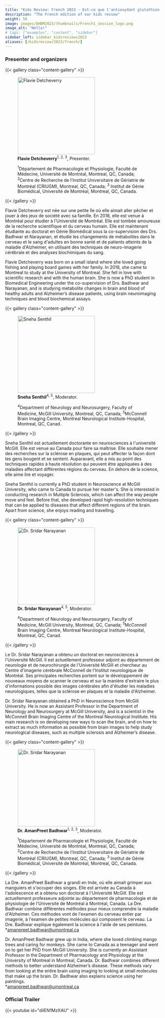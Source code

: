 ```yaml
---
title: "Kids Review: French 2023 - Est-ce que l'antioxydant glutathion varie avec l'âge, et comment ?"
description: "The French edition of our kids review"
weight: 50
image: images/OHBM2023/thumbnails/French1_session_logo.png
image_alt: "Hello!"
# tags: ["examples", "content", "sidebar"]
sidebar_left: sidebar_kidsreviews2023
aliases: [/kidsreview/2023/french/]
---
```


<!-- MISSING TITLE IN FRENCH -->

<!-- MISSING INTRO IN FRENCH -->

<!--###  MISSING TITLE IN ENGLISH -->

<!-- MISSING INTRO IN ENGLISH -->

### Presenter and organizers

{{< gallery class="content-gallery" >}}
    <figure> 
            <img style="margin: 0.1em 0.1em 0.1em 0.1em" src="/images/OHBM2023/kidsreview_2023/french_detcheverry/Flavie_Detcheverry.JPG" alt="Flavie Detcheverry" width="250">
        <figcaption>
            <b>Flavie Detcheverry</b><sup>1, 2, 3</sup></b>, Presenter.
            <p><sup>1</sup>Département de Pharmacologie et Physiologie, Faculté de Médecine, Université de Montréal, Montreal, QC, Canada;
            <sup>2</sup>Centre de Recherche de l’Institut Universitaire de Gériatrie de Montréal (CRIUGM), Montreal, QC, Canada;
            <sup>3</sup> Institut de Génie Biomédical, Université de Montréal, Montreal, QC, Canada.</p>
        </figcaption>
    </figure>
{{< /gallery >}}  
  
Flavie Detcheverry est née sur une petite île où elle aimait aller pêcher et jouer à des jeux de société avec sa famille. En 2018, elle est venue à Montréal pour étudier à l'Université de Montréal. Elle est tombée amoureuse de la recherche scientifique et du cerveau humain. Elle est maintenant étudiante au doctorat en Génie Biomédical sous la co-supervision des Drs. Badhwar et Narayanan, et étudie les changements de métabolites dans le cerveau et le sang d'adultes en bonne santé et de patients atteints de la maladie d'Alzheimer, en utilisant des techniques de neuro-imagerie cérébrale et des analyses biochimiques du sang.

Flavie Detcheverry was born on a small island where she loved going fishing and playing board games with her family. In 2018, she came to Montreal to study at the University of Montreal. She fell in love with scientific research and with the human brain. She is now a PhD student in Biomedical Engineering under the co-supervision of Drs. Badhwar and Narayanan, and is studying metabolite changes in brain and blood of healthy adults and Alzheimer’s disease patients, using brain neuroimaging techniques and blood biochemical assays.

{{< gallery class="content-gallery" >}}
    <figure> 
            <img style="margin: 0.1em 0.1em 0.1em 0.1em" src="/images/OHBM2023/kidsreview_2023/french_detcheverry/Sneha_Senthil.jpg" alt="Sneha Senthil" width="250">
        <figcaption>
            <b>Sneha Senthil</b><sup>4, 5</sup></b>, Moderator.
            <p><sup>4</sup>Department of Neurology and Neurosurgery, Faculty of Medicine, McGill University, Montreal, QC, Canada;
            <sup>5</sup>McConnell Brain Imaging Centre, Montreal Neurological Institute-Hospital, Montreal, QC, Canad.</p>
        </figcaption>
    </figure>
{{< /gallery >}}  
  
Sneha Senthil est actuellement doctorante en neurosciences à l'université McGill. Elle est venue au Canada pour faire sa maîtrise. Elle souhaite mener des recherches sur la sclérose en plaques, qui peut affecter la façon dont les gens bougent et se sentent. Auparavant, elle a mis au point des techniques rapides à haute résolution qui peuvent être appliquées à des maladies affectant différentes régions du cerveau. En dehors de la science, elle aime lire et voyager.

Sneha Senthil is currently a PhD student in Neuroscience at McGill University, who came to Canada to pursue her master's. She is interested in conducting research in Multiple Sclerosis, which can affect the way people move and feel. Before that, she developed rapid high-resolution techniques that can be applied to diseases that affect different regions of the brain. Apart from science, she enjoys reading and travelling.

{{< gallery class="content-gallery" >}}
    <figure> 
            <img style="margin: 0.1em 0.1em 0.1em 0.1em" src="/images/OHBM2023/kidsreview_2023/french_detcheverry/Sridar_Narayanan.jpg" alt="Dr. Sridar Narayanan" width="250">
        <figcaption>
            <b>Dr. Sridar Narayanan</b><sup>4, 5</sup></b>, Moderator.
            <p><sup>4</sup>Department of Neurology and Neurosurgery, Faculty of Medicine, McGill University, Montreal, QC, Canada;
            <sup>5</sup>McConnell Brain Imaging Centre, Montreal Neurological Institute-Hospital, Montreal, QC, Canad.</p>
        </figcaption>
    </figure>
{{< /gallery >}}  
  
Le Dr. Sridar Narayanan a obtenu un doctorat en neurosciences à l'Université McGill. Il est actuellement professeur adjoint au département de neurologie et de neurochirurgie de l'Université McGill et chercheur au Centre d'imagerie cérébrale McConnell de l'Institut neurologique de Montréal. Ses principales recherches portent sur le développement de nouveaux moyens de scanner le cerveau et sur la manière d'extraire le plus d'informations possible des images cérébrales afin d'étudier les maladies neurologiques, telles que la sclérose en plaques et la maladie d'Alzheimer.

Dr. Sridar Narayanan obtained a PhD in Neuroscience from McGill University. He is now an Assistant Professor in the Department of Neurology and Neurosurgery at McGill University, and is a scientist in the McConnell Brain Imaging Centre of the Montreal Neurological Institute. His main research is on developing new ways to scan the brain, and on how to extract as much information as possible from brain images to help study neurological diseases, such as multiple sclerosis and Alzheimer’s disease.

{{< gallery class="content-gallery" >}}
    <figure> 
            <img style="margin: 0.1em 0.1em 0.1em 0.1em" src="/images/OHBM2023/kidsreview_2023/french_detcheverry/AmanPreet_Badhwar.jpg" alt="Dr. Sridar Narayanan" width="250">
        <figcaption>
            <b>Dr. AmanPreet Badhwar</b><sup>1, 2, 3</sup></b>, Moderator.
            <p><sup>1</sup>Département de Pharmacologie et Physiologie, Faculté de Médecine, Université de Montréal, Montreal, QC, Canada;
            <sup>2</sup>Centre de Recherche de l’Institut Universitaire de Gériatrie de Montréal (CRIUGM), Montreal, QC, Canada;
            <sup>3</sup> Institut de Génie Biomédical, Université de Montréal, Montreal, QC, Canada.</p>
        </figcaption>
    </figure>
{{< /gallery >}}  
  
La Dre. AmanPreet Badhwar a grandi en Inde, où elle aimait grimper aux manguiers et s'occuper des singes. Elle est arrivée au Canada à l'adolescence et a obtenu son doctorat à l'Université McGill. Elle est actuellement professeure adjointe au département de pharmacologie et de physiologie de l'Université de Montréal à Montréal, Canada. La Dre. Badhwar combine différentes méthodes pour mieux comprendre la maladie d'Alzheimer. Ces méthodes vont de l'examen du cerveau entier par imagerie, à l'examen de petites molécules qui composent le cerveau. La Dre. Badhwar explique également la science à l'aide de ses peintures. *amanpreet.badhwar@umontreal.ca

Dr. AmanPreet Badhwar grew up in India, where she loved climbing mango trees and caring for monkeys. She came to Canada as a teenager and went on to get her PhD from McGill University. She is currently an Assistant Professor in the Department of Pharmacology and Physiology at the University of Montreal in Montreal, Canada. Dr. Badhwar combines different methods to better understand Alzheimer’s disease. These methods vary from looking at the entire brain using imaging to looking at small molecules that make up the brain. Dr. Badhwar also explains science using her paintings.  
*amanpreet.badhwar@umontreal.ca

### Official Trailer

{{< youtube id="dilEN1MzXAU" >}}